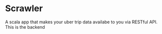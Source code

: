 # Scrawler
A scala app that makes your uber trip data availabe to you via RESTful API. This is the backend
